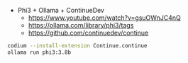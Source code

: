 * Phi3 + Ollama + ContinueDev
    * https://www.youtube.com/watch?v=gsuOWnJC4nQ
    * https://ollama.com/library/phi3/tags
    * https://github.com/continuedev/continue

```sh
codium --install-extension Continue.continue
ollama run phi3:3.8b
```